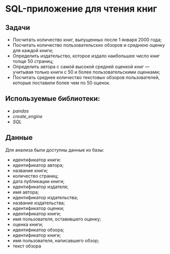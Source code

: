 # SQL-приложение для чтения книг

## Задачи

- Посчитать количество книг, выпущенных после 1 января 2000 года;
- Посчитать количество пользовательских обзоров и среднюю оценку для каждой книги;
- Определить издательство, которое издало наибольшее число книг толще 50 страниц;
- Определить автора с самой высокой средней оценкой книг — учитывая только книги с 50 и более пользовательскими оценками;
- Посчитать среднее количество текстовых обзоров пользователей, которые поставили более чем по 50 оценок.

## Используемые библиотеки:
- *pandas*
- *create_engine*
- *SQL*

## Данные

Для анализа были доступны данные из базы:

- идентификатор книги:
- идентификатор автора;
- название книги;
- количество страниц;
- дата публикации книги;
- идентификатор издателя;
- имя автора;
- идентификатор издательства;
- название издательства;
- идентификатор оценки;
- идентификатор книги;
- имя пользователя, оставившего оценку;
- оценка книги;
- идентификатор обзора;
- идентификатор книги;
- имя пользователя, написавшего обзор;
- текст обзора
